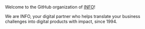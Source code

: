Welcome to the GitHub organization of [INFO](https://info.nl/en/)! 

We are INFO, your digital partner who helps translate your business challenges into digital products with impact, since 1994.

